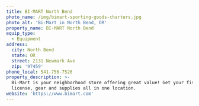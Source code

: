 ```yaml
---
title: BI-MART North Bend
photo_name: /img/bimart-sporting-goods-charters.jpg
photo_alt: 'Bi-Mart in North Bend, OR'
property_name: BI-MART North Bend
equip_type:
  - Equipment
address:
  city: North Bend
  state: OR
  street: 2131 Newmark Ave
  zip: '97459'
phone_local: 541-756-7526
property_description: >-
  Bi-Mart is your neighborhood store offering great value! Get your fishing
  license, gear and supplies all in one location.
website: 'https://www.bimart.com'
---
```


